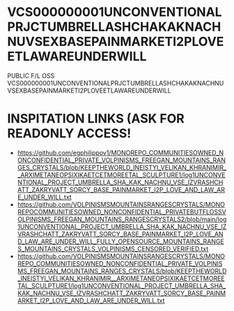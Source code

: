 # VCS000000001UNCONVENTIONALPRJCTUMBRELLASHCHAKAKNACHNUVSEXBASEPAINMARKETI2PLOVEETLAWAREUNDERWILL
PUBLIC F/L OSS VCS000000001UNCONVENTIONALPRJCTUMBRELLASHCHAKAKNACHNUVSEXBASEPAINMARKETI2PLOVEETLAWAREUNDERWILL

# INSPITATION LINKS (ASK FOR READONLY ACCESS! 
 * https://github.com/egphilippov1/MONOREPO_COMMUNITIESOWNED_NONCONFIDENTIAL_PRIVATE_VOLPINISMS_FREEGAN_MOUNTAINS_RANGES_CRYSTALS/blob/KEEPTHEWORLD_INEISTYI_VELIKAN_KHRANIMIR__ARXIMETANEOPSIXIKAETCETMOREETAL_SCULPTURE1/log1UNCONVENTIONAL_PROJECT_UMBRELLA_SHA_KAK_NACHNU_VSE_IZVRASHCHATT_ZAKRYVATT_SORCY_BASE_PAINMARKET_I2P_LOVE_AND_LAW_ARE_UNDER_WILL.txt
 * https://github.com/VOLPINISMSMOUNTAINSRANGESCRYSTALS/MONOREPOCOMMUNITIESOWNED_NONCONFIDENTIAL_PRIVATEBUTFLOSSVOLPINISMS_FREEGAN_MOUNTAINS_RANGESCRYSTALS2/blob/main/log1UNCONVENTIONAL_PROJECT_UMBRELLA_SHA_KAK_NACHNU_VSE_IZVRASHCHATT_ZAKRYVATT_SORCY_BASE_PAINMARKET_I2P_LOVE_AND_LAW_ARE_UNDER_WILL_FULLY_OPENSOURCE_MOUNTAINS_RANGES_MOUNTAINS_CRYSTALS_VOLPINISMS_CENSORED_VERIFIED.txt
 * https://github.com/VOLPINISMSMOUNTAINSRANGESCRYSTALS/MONOREPO_COMMUNITIESOWNED_NONCONFIDENTIAL_PRIVATE_VOLPINISMS_FREEGAN_MOUNTAINS_RANGES_CRYSTALS/blob/KEEPTHEWORLD_INEISTYI_VELIKAN_KHRANIMIR__ARXIMETANEOPSIXIKAETCETMOREETAL_SCULPTURE1/log1UNCONVENTIONAL_PROJECT_UMBRELLA_SHA_KAK_NACHNU_VSE_IZVRASHCHATT_ZAKRYVATT_SORCY_BASE_PAINMARKET_I2P_LOVE_AND_LAW_ARE_UNDER_WILL.txt
